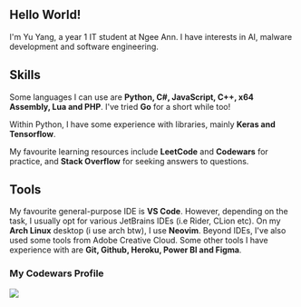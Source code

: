 ## Hello World!
I'm Yu Yang, a year 1 IT student at Ngee Ann. I have interests in AI, malware development and software engineering.

## Skills
Some languages I can use are **Python, C#, JavaScript, C++, x64 Assembly, Lua and PHP**. I've tried **Go** for a short while too!

Within Python, I have some experience with libraries, mainly **Keras and Tensorflow**.

My favourite learning resources include **LeetCode** and **Codewars** for practice, and **Stack Overflow** for seeking answers to questions.

## Tools
My favourite general-purpose IDE is **VS Code**. However, depending on the task, I usually opt for various JetBrains IDEs (i.e Rider, CLion etc). On my **Arch Linux** desktop (i use arch btw), I use **Neovim**.
Beyond IDEs, I've also used some tools from Adobe Creative Cloud. Some other tools I have experience with are **Git, Github, Heroku, Power BI and Figma**.

### My Codewars Profile
[![](https://www.codewars.com/users/gnayuy/badges/large)](https://www.codewars.com/users/gnayuy)
